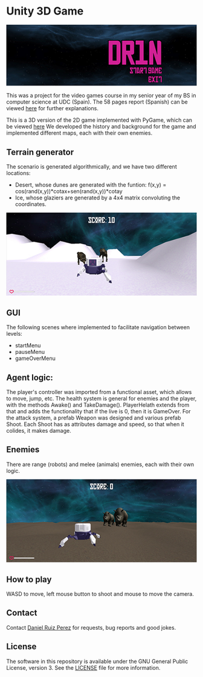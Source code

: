 Unity 3D Game
============

<p align="center">
<img src="https://github.com/DaniRuizPerez/Unity3D/blob/master/intro.png" width="1000">
</p>

This was a project for the video games course in my senior year of my BS in computer science at UDC (Spain). The 58 pages report (Spanish) can be viewed [here](https://github.com/DaniRuizPerez/Unity3DGame/blob/master/Report.pdf) for further explanations.

This is a 3D version of the 2D game implemented with PyGame, which can be viewed [here](https://github.com/DaniRuizPerez/Pygame2D)
We developed the history and background for the game and implemented different maps, each with their own enemies. 



## Terrain generator

The scenario is generated algorithmically, and we have two different locations:
- Desert, whose dunes are generated with the funtion: 
 f(x,y) = cos(rand(x,y))*cotax+sen(rand(x,y))*cotay
- Ice, whose glaziers are generated by a 4x4 matrix convoluting the coordinates.

<p align="center">
<img src="https://github.com/DaniRuizPerez/Unity3D/blob/master/ice.png" width="700">
</p>

## GUI
The following scenes where implemented to facilitate navigation between levels:
- startMenu
- pauseMenu
- gameOverMenu

## Agent logic:
The player's controller was imported from a functional asset, which allows to move, jump, etc.
The health system is general for enemies and the player, with the methods Awake() and TakeDamage(). PlayerHelath extends from that and adds the functionality that if the live is 0, then it is GameOver.
For the attack system, a prefab Weapon was designed and various prefab Shoot. Each Shoot has as attributes damage and speed, so that when it colides, it makes damage. 

## Enemies
There are range (robots) and melee (animals) enemies, each with their own logic.

<p align="center">
<img src="https://github.com/DaniRuizPerez/Unity3D/blob/master/desert.png" width="700">
</p>

## How to play
WASD to move, left mouse button to shoot and mouse to move the camera.


## Contact

Contact [Daniel Ruiz Perez](mailto:druiz072@fiu.edu) for requests, bug reports and good jokes.


## License

The software in this repository is available under the GNU General Public License, version 3. See the [LICENSE](https://github.com/DaniRuizPerez/Unity3D/blob/master/LICENSE) file for more information.

